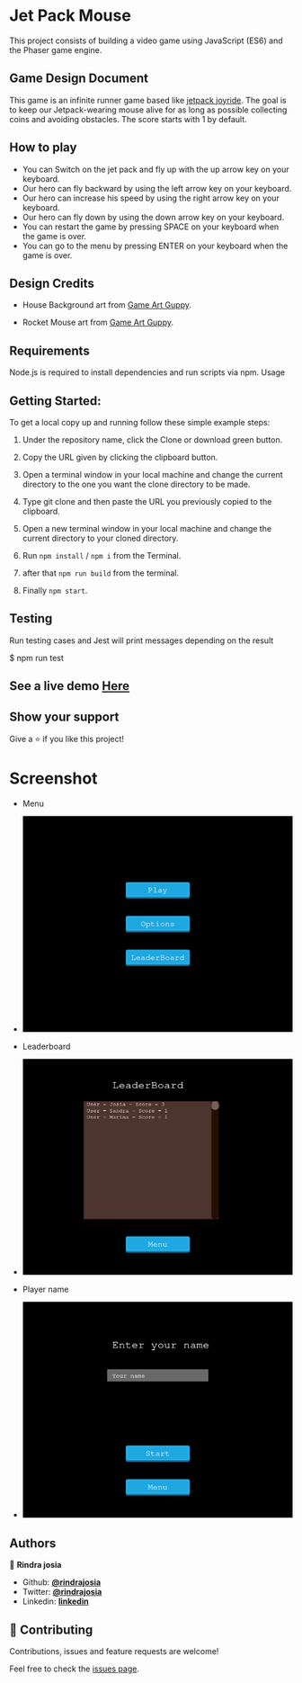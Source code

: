 # Jet Pack Mouse
This project consists of building a video game using JavaScript (ES6) and the Phaser game engine.
## Game Design Document
This game is an infinite runner game based like [jetpack joyride](https://fr.wikipedia.org/wiki/Jetpack_Joyride).
The goal is to keep our Jetpack-wearing mouse alive for as long as possible collecting coins and avoiding obstacles.
The score starts with 1 by default.

## How to play
* You can Switch on the jet pack and fly up with the up arrow key on your keyboard.
* Our hero can fly backward by using the left arrow key on your keyboard.
* Our hero can increase his speed by using the right arrow key on your keyboard.
* Our hero can fly down by using the down arrow key on your keyboard.
* You can restart the game by pressing SPACE on your keyboard when the game is over.
* You can go to the menu by pressing ENTER on your keyboard when the game is over.

## Design Credits

* House Background art from [Game Art Guppy]( https://www.gameartguppy.com/).

* Rocket Mouse art from [Game Art Guppy]( https://www.gameartguppy.com/).

## Requirements

Node.js is required to install dependencies and run scripts via npm.
Usage

## Getting Started:

To get a local copy up and running follow these simple example steps:

1. Under the repository name, click the Clone or download green button.

2. Copy the URL given by clicking the clipboard button.


3. Open a terminal window in your local machine and change the current directory to the one you
   want the clone directory to be made.

4. Type  git clone and then paste the URL you previously copied to the clipboard.

5. Open a new terminal window in your local machine and change the current directory to your
   cloned directory.

6. Run `npm install` / `npm i` from the Terminal.

7. after that `npm run build` from the terminal.

8. Finally `npm start`.

## Testing

Run testing cases and Jest will print messages depending on the result

  $ npm run test

## See a live demo [Here](https://salty-earth-40680.herokuapp.com/)

## Show your support
Give a ⭐️ if you like this project!

# Screenshot

* Menu
* ![screenshot](./docx/1.png)

* Leaderboard
* ![screenshot](./docx/2.png)

* Player name
* ![screenshot](./docx/3.png)


## Authors

👤 **Rindra josia**

* Github: **[@rindrajosia](https://github.com/rindrajosia)**
* Twitter: **[@rindrajosia](https://twitter.com/josia_rindra)**
* Linkedin: **[linkedin](https://www.linkedin.com/in/rindra-josia-99b2111a2/)**

## 🤝 Contributing

Contributions, issues and feature requests are welcome!

Feel free to check the [issues page](https://github.com/rindrajosia/rpg_js/issues).
